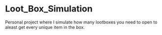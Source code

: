 # Loot_Box_Simulation
Personal project where I simulate how many lootboxes you need to open to aleast get every unique item in the box.
